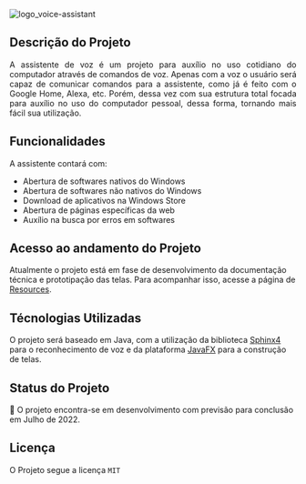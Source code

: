 ![logo_voice-assistant](https://i.postimg.cc/8c41XW3X/Teste-1500-px-500-px.png)

## Descrição do Projeto
<p align="justify">
A assistente de voz é um projeto para auxílio no uso cotidiano do computador através de comandos de voz. Apenas com a voz o usuário será capaz de comunicar comandos para a assistente, como já é feito com o Google Home, Alexa, etc. Porém, dessa vez com sua estrutura total focada para auxílio no uso do computador pessoal, dessa forma, tornando mais fácil sua utilização.
<p/>
  
## Funcionalidades
A assistente contará com:
- Abertura de softwares nativos do Windows
- Abertura de softwares não nativos do Windows
- Download de aplicativos na Windows Store
- Abertura de páginas específicas da web
- Auxílio na busca por erros em softwares

## Acesso ao andamento do Projeto
Atualmente o projeto está em fase de desenvolvimento da documentação técnica e prototipação das telas. Para acompanhar isso, acesse a página de [Resources](https://github.com/thiagodalsanto/voice-assistant/tree/main/Resource).

## Técnologias Utilizadas
O projeto será baseado em Java, com a utilização da biblioteca [Sphinx4](https://cmusphinx.github.io/wiki/tutorialsphinx4/) para o reconhecimento de voz e da plataforma [JavaFX](https://openjfx.io) para a construção de telas.

## Status do Projeto
:construction: O projeto encontra-se em desenvolvimento com previsão para conclusão em Julho de 2022.

## Licença
O Projeto segue a licença `MIT`

